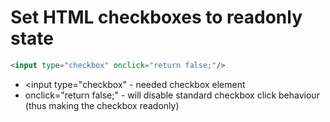 # Set HTML checkboxes to readonly state

```html
<input type="checkbox" onclick="return false;"/>
```

- <input type="checkbox" - needed checkbox element
- onclick="return false;" - will disable standard checkbox click behaviour (thus making the checkbox readonly)
